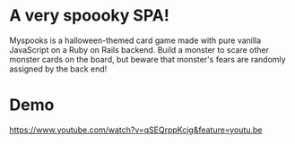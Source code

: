 # A very spoooky SPA! 
Myspooks is a halloween-themed card game made with pure vanilla JavaScript on a Ruby on Rails backend. 
Build a monster to scare other monster cards on the board, but beware that monster's fears are randomly assigned by the back end!

# Demo
https://www.youtube.com/watch?v=qSEQrppKcjg&feature=youtu.be

